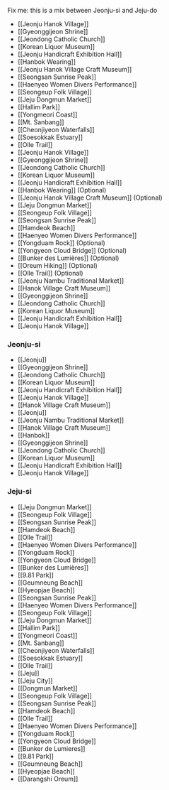 Fix me: this is a mix between Jeonju-si and Jeju-do

- [[Jeonju Hanok Village]]
- [[Gyeonggijeon Shrine]]
- [[Jeondong Catholic Church]]
- [[Korean Liquor Museum]]
- [[Jeonju Handicraft Exhibition Hall]]
- [[Hanbok Wearing]]
- [[Jeonju Hanok Village Craft Museum]]
- [[Seongsan Sunrise Peak]]
- [[Haenyeo Women Divers Performance]]
- [[Seongeup Folk Village]]
- [[Jeju Dongmun Market]]
- [[Hallim Park]]
- [[Yongmeori Coast]]
- [[Mt. Sanbang]]
- [[Cheonjiyeon Waterfalls]]
- [[Soesokkak Estuary]]
- [[Olle Trail]]
- [[Jeonju Hanok Village]]
- [[Gyeonggijeon Shrine]]
- [[Jeondong Catholic Church]]
- [[Korean Liquor Museum]]
- [[Jeonju Handicraft Exhibition Hall]]
- [[Hanbok Wearing]] (Optional)
- [[Jeonju Hanok Village Craft Museum]] (Optional)
- [[Jeju Dongmun Market]]
- [[Seongeup Folk Village]]
- [[Seongsan Sunrise Peak]]
- [[Hamdeok Beach]]
- [[Haenyeo Women Divers Performance]]
- [[Yongduam Rock]] (Optional)
- [[Yongyeon Cloud Bridge]] (Optional)
- [[Bunker des Lumières]] (Optional)
- [[Oreum Hiking]] (Optional)
- [[Olle Trail]] (Optional)
- [[Jeonju Nambu Traditional Market]]
- [[Hanok Village Craft Museum]]
- [[Gyeonggijeon Shrine]]
- [[Jeondong Catholic Church]]
- [[Korean Liquor Museum]]
- [[Jeonju Handicraft Exhibition Hall]]
- [[Jeonju Hanok Village]]

### Jeonju-si
- [[Jeonju]]
- [[Gyeonggijeon Shrine]]
- [[Jeondong Catholic Church]]
- [[Korean Liquor Museum]]
- [[Jeonju Handicraft Exhibition Hall]]
- [[Jeonju Hanok Village]]
- [[Hanok Village Craft Museum]]
- [[Jeonju]]
- [[Jeonju Nambu Traditional Market]]
- [[Hanok Village Craft Museum]]
- [[Hanbok]]
- [[Gyeonggijeon Shrine]]
- [[Jeondong Catholic Church]]
- [[Korean Liquor Museum]]
- [[Jeonju Handicraft Exhibition Hall]]
- [[Jeonju Hanok Village]]


### Jeju-si

- [[Jeju Dongmun Market]]
- [[Seongeup Folk Village]]
- [[Seongsan Sunrise Peak]]
- [[Hamdeok Beach]]
- [[Olle Trail]]
- [[Haenyeo Women Divers Performance]]
- [[Yongduam Rock]]
- [[Yongyeon Cloud Bridge]]
- [[Bunker des Lumières]]
- [[9.81 Park]]
- [[Geumneung Beach]]
- [[Hyeopjae Beach]]
- [[Seongsan Sunrise Peak]]
- [[Haenyeo Women Divers Performance]]
- [[Seongeup Folk Village]]
- [[Jeju Dongmun Market]]
- [[Hallim Park]]
- [[Yongmeori Coast]]
- [[Mt. Sanbang]]
- [[Cheonjiyeon Waterfalls]]
- [[Soesokkak Estuary]]
- [[Olle Trail]]
- [[Jeju]]
- [[Jeju City]]
- [[Dongmun Market]]
- [[Seongeup Folk Village]]
- [[Seongsan Sunrise Peak]]
- [[Hamdeok Beach]]
- [[Olle Trail]]
- [[Haenyeo Women Divers Performance]]
- [[Yongduam Rock]]
- [[Yongyeon Cloud Bridge]]
- [[Bunker de Lumieres]]
- [[9.81 Park]]
- [[Geumneung Beach]]
- [[Hyeopjae Beach]]
- [[Darangshi Oreum]]
